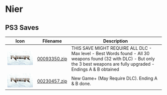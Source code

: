 # Nier

## PS3 Saves

| Icon | Filename | Description |
|------|----------|-------------|
| ![Nier](ICON0.PNG) | [00093350.zip](00093350.zip) | THIS SAVE MIGHT REQUIRE ALL DLC - Max level - Best Words found - All 30 weapons found (32 with DLC) - But only the 3 best weapons are fully upgraded - Endings A & B obtained |
| ![Nier](ICON0.PNG) | [00230457.zip](00230457.zip) | New Game+ (May Require DLC). Ending A & B done. |
